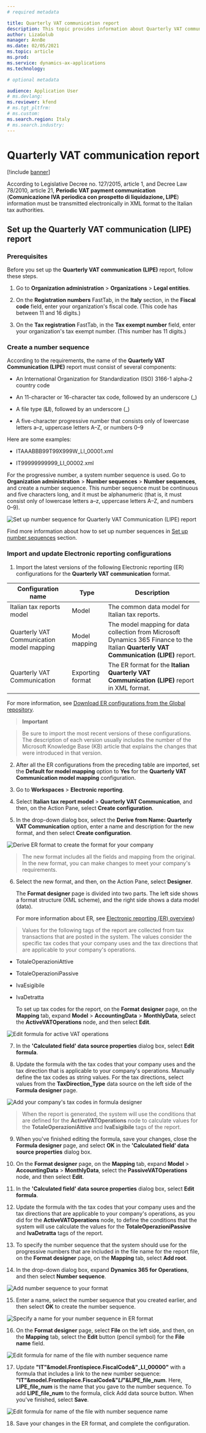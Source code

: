 ```yaml
---
# required metadata

title: Quarterly VAT communication report
description: This topic provides information about Quarterly VAT communication report in Italy.
author: LizaGolub
manager: AnnBe
ms.date: 02/05/2021
ms.topic: article
ms.prod: 
ms.service: dynamics-ax-applications
ms.technology: 

# optional metadata

audience: Application User
# ms.devlang: 
ms.reviewer: kfend
# ms.tgt_pltfrm: 
# ms.custom: 
ms.search.region: Italy
# ms.search.industry: 
---
```


# Quarterly VAT communication report

[!include [banner](../includes/banner.md)]

According to Legislative Decree no. 127/2015, article 1, and Decree Law 78/2010,
article 21, **Periodic VAT payment communication** (**Comunicazione IVA
periodica con prospetto di liquidazione, LIPE**) information must be transmitted
electronically in XML format to the Italian tax authorities.

## Set up the Quarterly VAT communication (LIPE) report

### Prerequisites

Before you set up the **Quarterly VAT communication (LIPE)** report, follow
these steps.

1.  Go to **Organization administration** \> **Organizations** \> **Legal
    entities**.

2.  On the **Registration numbers** FastTab, in the **Italy** section, in the
    **Fiscal code** field, enter your organization's fiscal code. (This code has
    between 11 and 16 digits.)

3.  On the **Tax registration** FastTab, in the **Tax exempt number** field,
    enter your organization's tax exempt number. (This number has 11 digits.)

### Create a number sequence

According to the requirements, the name of the **Quarterly VAT Communication
(LIPE)** report must consist of several components:

-   An International Organization for Standardization (ISO) 3166-1 alpha-2
    country code

-   An 11-character or 16-character tax code, followed by an underscore (_)

-   A file type (**LI**), followed by an underscore (_)

-   A five-character progressive number that consists only of lowercase letters
    a–z, uppercase letters A–Z, or numbers 0–9

Here are some examples:

-   ITAAABBB99T99X999W_LI_00001.xml

-   IT99999999999_LI_00002.xml

For the progressive number, a system number sequence is used. Go to
**Organization administration** \> **Number sequences** \> **Number sequences**,
and create a number sequence. This number sequence must be continuous and five
characters long, and it must be alphanumeric (that is, it must consist only of
lowercase letters a–z, uppercase letters A–Z, and numbers 0–9).

![Set up number sequence for Quarterly VAT Communication (LIPE) report](.media/num-seq.png)

Find more information about how to set up number sequences in [Set up number sequences](https://docs.microsoft.com/dynamicsax-2012/appuser-itpro/set-up-number-sequences) section.

### Import and update Electronic reporting configurations

1.  Import the latest versions of the following Electronic reporting (ER)
    configurations for the **Quarterly VAT communication** format.

| Configuration name                        | Type             | Description                                                                                                                             |
|-------------------------------------------|------------------|-----------------------------------------------------------------------------------------------------------------------------------------|
| Italian tax reports model                 | Model            | The common data model for Italian tax reports.                                                                                          |
| Quarterly VAT Communication model mapping | Model mapping    | The model mapping for data collection from Microsoft Dynamics 365 Finance to the Italian **Quarterly VAT Communication (LIPE)** report. |
| Quarterly VAT Communication               | Exporting format | The ER format for the **Italian Quarterly VAT Communication (LIPE)** report in XML format.                                              |

For more information, see [Download ER configurations from the Global repository](https://docs.microsoft.com/dynamics365/fin-ops-core/dev-itpro/analytics/er-download-configurations-global-repo).

>   **Important**

>   Be sure to import the most recent versions of these configurations. The
>   description of each version usually includes the number of the Microsoft
>   Knowledge Base (KB) article that explains the changes that were introduced
>   in that version.

2.  After all the ER configurations from the preceding table are imported, set
    the **Default for model mapping** option to **Yes** for the **Quarterly VAT
    Communication model mapping** configuration.

3.  Go to **Workspaces** \> **Electronic reporting**.

4.  Select **Italian tax report model** \> **Quarterly VAT Communication**, and
    then, on the Action Pane, select **Create configuration**.

5.  In the drop-down dialog box, select the **Derive from Name: Quarterly VAT
    Communication** option, enter a name and description for the new format, and
    then select **Create configuration**.

![Derive ER format to create the format for your company](.media/derive-er-format.png)

>   The new format includes all the fields and mapping from the original. In the
>   new format, you can make changes to meet your company's requirements.

6.  Select the new format, and then, on the Action Pane, select **Designer**.

    The **Format designer** page is divided into two parts. The left side shows
    a format structure (XML scheme), and the right side shows a data model
    (data).

    For more information about ER, see [Electronic reporting (ER) overview](https://docs.microsoft.com/en-us/dynamics365/fin-ops-core/dev-itpro/analytics/general-electronic-reporting?toc=/dynamics365/finance/toc.json))

>   Values for the following tags of the report are collected from tax
>   transactions that are posted in the system. The values consider the specific
>   tax codes that your company uses and the tax directions that are applicable
>   to your company's operations.

-   TotaleOperazioniAttive

-   TotaleOperazioniPassive

-   IvaEsigibile

-   IvaDetratta

    To set up tax codes for the report, on the **Format designer** page, on the
    **Mapping** tab, expand **Model** \> **AccountingData** \> **MonthlyData**,
    select the **ActiveVATOperations** node, and then select **Edit**.

![Edit formula for active VAT operations](.media/edit-formula-active-vat-operations.png)

7.  In the **'Calculated field' data source properties** dialog box, select
    **Edit formula**.

8.  Update the formula with the tax codes that your company uses and the tax
    direction that is applicable to your company's operations. Manually define
    the tax codes as string values. For the tax directions, select values from
    the **TaxDirection_Type** data source on the left side of the **Formula
    designer** page.

![Add your company's tax codes in formula designer](.media/formula-designer.png)

>   When the report is generated, the system will use the conditions that are
>   defined for the **ActiveVATOperations** node to calculate values for the
>   **TotaleOperazioniAttive** and **IvaEsigibile** tags of the report.

9.  When you've finished editing the formula, save your changes, close the
    **Formula designer** page, and select **OK** in the **'Calculated field'
    data source properties** dialog box.

10.  On the **Format designer** page, on the **Mapping** tab, expand **Model** \>
    **AccountingData** \> **MonthlyData**, select the **PassiveVATOperations**
    node, and then select **Edit**.

11.  In the **'Calculated field' data source properties** dialog box, select
    **Edit formula**.

12.  Update the formula with the tax codes that your company uses and the tax
    directions that are applicable to your company's operations, as you did for
    the **ActiveVATOperations** node, to define the conditions that the system
    will use calculate the values for the **TotaleOperazioniPassive** and
    **IvaDetratta** tags of the report.

13.  To specify the number sequence that the system should use for the
    progressive numbers that are included in the file name for the report file,
    on the **Format designer** page, on the **Mapping** tab, select **Add
    root**.

14.  In the drop-down dialog box, expand **Dynamics 365 for Operations**, and
    then select **Number sequence**.

![Add number sequence to your format](.media/add-num-seq.png)

15.  Enter a name, select the number sequence that you created earlier, and then
    select **OK** to create the number sequence.

![Specify a name for your number sequence in ER format](.media/num0seq-name.png)

16.  On the **Format designer** page, select **File** on the left side, and then,
    on the **Mapping** tab, select the **Edit** button (pencil symbol) for the
    **File name** field.

![Edit formula for name of the file with number sequence name](.media/file-name-edit.png)

17.  Update **"IT"&model.Frontispiece.FiscalCode&"_LI_00000"** with a formula
    that includes a link to the new number sequence:
    **"IT"&model.Frontispiece.FiscalCode&"_LI_"&LIPE_file_num**. Here,
    **LIPE_file_num** is the name that you gave to the number sequence. To add
    **LIPE_file_num** to the formula, click Add data source button. When you've
    finished, select **Save**.

![Edit formula for name of the file with number sequence name](.media/file-name-formula-designer.png)

18.  Save your changes in the ER format, and complete the configuration.

